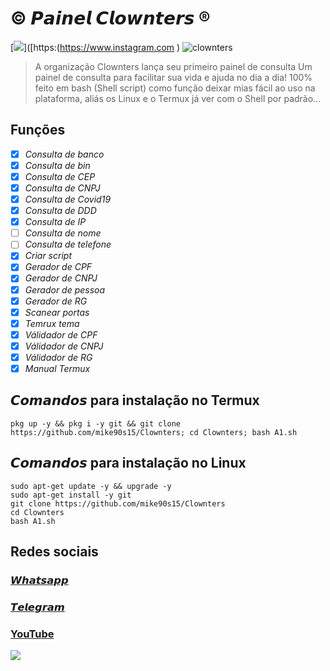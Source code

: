 # © 𝙋𝙖𝙞𝙣𝙚𝙡 𝘾𝙡𝙤𝙬𝙣𝙩𝙚𝙧𝙨 ®
[![]([(https://www.instagram.com/davixx_8917?igsh=bTY0Z25ueHlieWxn))]([https:(https://www.instagram.com )
![clownters](https://user-images.githubusercontent.com/82988362/175195682-e6ca8e60-721f-4bf2-bc91-948d68f6ea0a.jpg)
>A organização Clownters lança seu primeiro painel de consulta
Um painel de consulta para facilitar sua vida e ajuda no dia a dia! 
100% feito em bash (Shell script) como função deixar mias fácil ao uso na plataforma, aliás os Linux e o Termux já ver com o Shell por padrão...
## **Funções**
- [x] *Consulta de banco*
- [x] *Consulta de bin*           
- [x] *Consulta de CEP*     
- [x] *Consulta de CNPJ*       
- [x] *Consulta de Covid19*   
- [x] *Consulta de DDD*         
- [x] *Consulta de IP*          
- [ ] *Consulta de nome*           
- [ ] *Consulta de telefone*       
- [x] *Criar script*               
- [x] *Gerador de CPF*            
- [x] *Gerador de CNPJ*  
- [x] *Gerador de pessoa*
- [x] *Gerador de RG*             
- [x] *Scanear portas*      
- [x] *Temrux tema*          
- [x] *Válidador de CPF*     
- [x] *Válidador de CNPJ*    
- [x] *Válidador de RG*
- [x] *Manual Termux*
## 𝘾𝙤𝙢𝙖𝙣𝙙𝙤𝙨 para instalação no Termux
```
pkg up -y && pkg i -y git && git clone https://github.com/mike90s15/Clownters; cd Clownters; bash A1.sh
``` 
## 𝘾𝙤𝙢𝙖𝙣𝙙𝙤𝙨 para instalação no Linux
```
sudo apt-get update -y && upgrade -y
sudo apt-get install -y git
git clone https://github.com/mike90s15/Clownters
cd Clownters
bash A1.sh 
```
## Redes sociais
### [𝙒𝙝𝙖𝙩𝙨𝙖𝙥𝙥](https://chat.whatsapp.com/GkqYEhHDvGP9fcVWMfjaVt)
### [𝙏𝙚𝙡𝙚𝙜𝙧𝙖𝙢](https://t.me/CLOWNTERS)
### [YouTube](https://youtube.com/channel/UCxVuu4IwZIzZhoyhxzJPFIA)
[![](https://user-images.githubusercontent.com/82988362/215275753-140fda88-c496-481b-add9-3c82968f6c4b.jpg)](https://youtube.com/shorts/PUJi4p88dw4)
